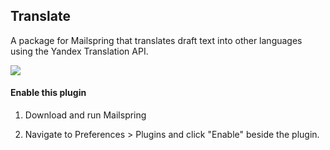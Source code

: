 ## Translate

A package for Mailspring that translates draft text into other languages using the Yandex Translation API.

<img src="https://raw.githubusercontent.com/nylas/nylas-mail/master/internal_packages/translation/examples-screencap-translate.png"/>

#### Enable this plugin

1. Download and run Mailspring

2. Navigate to Preferences > Plugins and click "Enable" beside the plugin.
